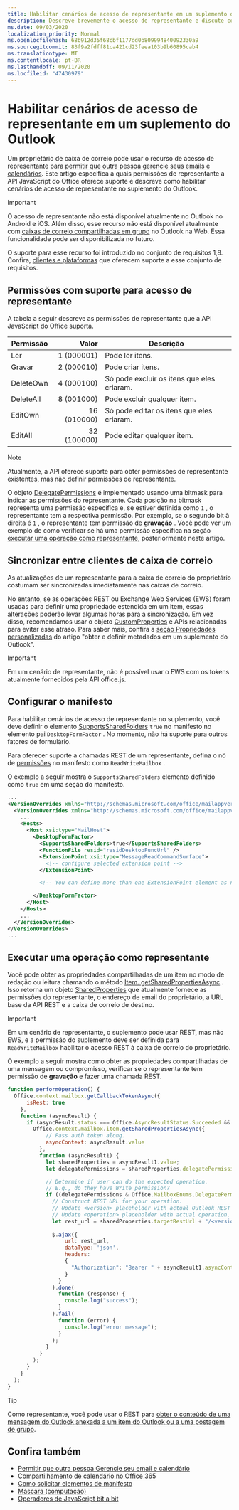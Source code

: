 ```yaml
---
title: Habilitar cenários de acesso de representante em um suplemento do Outlook
description: Descreve brevemente o acesso de representante e discute como configurar o suporte a suplementos.
ms.date: 09/03/2020
localization_priority: Normal
ms.openlocfilehash: 68b912d35f68cbf1177dd0b809994840092330a9
ms.sourcegitcommit: 83f9a2fdff81ca421cd23feea103b9b60895cab4
ms.translationtype: MT
ms.contentlocale: pt-BR
ms.lasthandoff: 09/11/2020
ms.locfileid: "47430979"
---
```

# <a name="enable-delegate-access-scenarios-in-an-outlook-add-in"></a>Habilitar cenários de acesso de representante em um suplemento do Outlook

Um proprietário de caixa de correio pode usar o recurso de acesso de representante para [permitir que outra pessoa gerencie seus emails e calendários](https://support.office.com/article/allow-someone-else-to-manage-your-mail-and-calendar-41c40c04-3bd1-4d22-963a-28eafec25926). Este artigo especifica a quais permissões de representante a API JavaScript do Office oferece suporte e descreve como habilitar cenários de acesso de representante no suplemento do Outlook.

> [!IMPORTANT]
> O acesso de representante não está disponível atualmente no Outlook no Android e iOS. Além disso, esse recurso não está disponível atualmente com [caixas de correio compartilhadas em grupo](/microsoft-365/admin/create-groups/compare-groups?view=o365-worldwide&preserve-view=true#shared-mailboxes) no Outlook na Web. Essa funcionalidade pode ser disponibilizada no futuro.
>
> O suporte para esse recurso foi introduzido no conjunto de requisitos 1,8. Confira, [clientes e plataformas](../reference/requirement-sets/outlook-api-requirement-sets.md#requirement-sets-supported-by-exchange-servers-and-outlook-clients) que oferecem suporte a esse conjunto de requisitos.

## <a name="supported-permissions-for-delegate-access"></a>Permissões com suporte para acesso de representante

A tabela a seguir descreve as permissões de representante que a API JavaScript do Office suporta.

|Permissão|Valor|Descrição|
|---|---:|---|
|Ler|1 (000001)|Pode ler itens.|
|Gravar|2 (000010)|Pode criar itens.|
|DeleteOwn|4 (000100)|Só pode excluir os itens que eles criaram.|
|DeleteAll|8 (001000)|Pode excluir qualquer item.|
|EditOwn|16 (010000)|Só pode editar os itens que eles criaram.|
|EditAll|32 (100000)|Pode editar qualquer item.|

> [!NOTE]
> Atualmente, a API oferece suporte para obter permissões de representante existentes, mas não definir permissões de representante.

O objeto [DelegatePermissions](/javascript/api/outlook/office.mailboxenums.delegatepermissions) é implementado usando uma bitmask para indicar as permissões do representante. Cada posição na bitmask representa uma permissão específica e, se estiver definida como `1` , o representante tem a respectiva permissão. Por exemplo, se o segundo bit à direita é `1` , o representante tem permissão de **gravação** . Você pode ver um exemplo de como verificar se há uma permissão específica na seção [executar uma operação como representante,](#perform-an-operation-as-delegate) posteriormente neste artigo.

## <a name="sync-across-mailbox-clients"></a>Sincronizar entre clientes de caixa de correio

As atualizações de um representante para a caixa de correio do proprietário costumam ser sincronizadas imediatamente nas caixas de correio.

No entanto, se as operações REST ou Exchange Web Services (EWS) foram usadas para definir uma propriedade estendida em um item, essas alterações poderão levar algumas horas para a sincronização. Em vez disso, recomendamos usar o objeto [CustomProperties](/javascript/api/outlook/office.customproperties) e APIs relacionadas para evitar esse atraso. Para saber mais, confira a [seção Propriedades personalizadas](metadata-for-an-outlook-add-in.md#custom-data-per-item-in-a-mailbox-custom-properties) do artigo "obter e definir metadados em um suplemento do Outlook".

> [!IMPORTANT]
> Em um cenário de representante, não é possível usar o EWS com os tokens atualmente fornecidos pela API office.js.

## <a name="configure-the-manifest"></a>Configurar o manifesto

Para habilitar cenários de acesso de representante no suplemento, você deve definir o elemento [SupportsSharedFolders](../reference/manifest/supportssharedfolders.md) `true` no manifesto no elemento pai `DesktopFormFactor` . No momento, não há suporte para outros fatores de formulário.

Para oferecer suporte a chamadas REST de um representante, defina o nó de [permissões](../reference/manifest/permissions.md) no manifesto como `ReadWriteMailbox` .

O exemplo a seguir mostra o `SupportsSharedFolders` elemento definido como `true` em uma seção do manifesto.

```XML
...
<VersionOverrides xmlns="http://schemas.microsoft.com/office/mailappversionoverrides" xsi:type="VersionOverridesV1_0">
  <VersionOverrides xmlns="http://schemas.microsoft.com/office/mailappversionoverrides/1.1" xsi:type="VersionOverridesV1_1">
    ...
    <Hosts>
      <Host xsi:type="MailHost">
        <DesktopFormFactor>
          <SupportsSharedFolders>true</SupportsSharedFolders>
          <FunctionFile resid="residDesktopFuncUrl" />
          <ExtensionPoint xsi:type="MessageReadCommandSurface">
            <!-- configure selected extension point -->
          </ExtensionPoint>

          <!-- You can define more than one ExtensionPoint element as needed -->

        </DesktopFormFactor>
      </Host>
    </Hosts>
    ...
  </VersionOverrides>
</VersionOverrides>
...
```

## <a name="perform-an-operation-as-delegate"></a>Executar uma operação como representante

Você pode obter as propriedades compartilhadas de um item no modo de redação ou leitura chamando o método [Item. getSharedPropertiesAsync](../reference/objectmodel/preview-requirement-set/office.context.mailbox.item.md#methods) . Isso retorna um objeto [SharedProperties](/javascript/api/outlook/office.sharedproperties) que atualmente fornece as permissões do representante, o endereço de email do proprietário, a URL base da API REST e a caixa de correio de destino.

> [!IMPORTANT]
> Em um cenário de representante, o suplemento pode usar REST, mas não EWS, e a permissão do suplemento deve ser definida para `ReadWriteMailbox` habilitar o acesso REST à caixa de correio do proprietário.

O exemplo a seguir mostra como obter as propriedades compartilhadas de uma mensagem ou compromisso, verificar se o representante tem permissão de **gravação** e fazer uma chamada REST.

```js
function performOperation() {
  Office.context.mailbox.getCallbackTokenAsync({
      isRest: true
    },
    function (asyncResult) {
      if (asyncResult.status === Office.AsyncResultStatus.Succeeded && asyncResult.value !== "") {
        Office.context.mailbox.item.getSharedPropertiesAsync({
            // Pass auth token along.
            asyncContext: asyncResult.value
          },
          function (asyncResult1) {
            let sharedProperties = asyncResult1.value;
            let delegatePermissions = sharedProperties.delegatePermissions;

            // Determine if user can do the expected operation.
            // E.g., do they have Write permission?
            if ((delegatePermissions & Office.MailboxEnums.DelegatePermissions.Write) != 0) {
              // Construct REST URL for your operation.
              // Update <version> placeholder with actual Outlook REST API version e.g. "v2.0".
              // Update <operation> placeholder with actual operation.
              let rest_url = sharedProperties.targetRestUrl + "/<version>/users/" + sharedProperties.targetMailbox + "/<operation>";
  
              $.ajax({
                  url: rest_url,
                  dataType: 'json',
                  headers:
                  {
                    "Authorization": "Bearer " + asyncResult1.asyncContext
                  }
                }
              ).done(
                function (response) {
                  console.log("success");
                }
              ).fail(
                function (error) {
                  console.log("error message");
                }
              );
            }
          }
        );
      }
    }
  );
}
```

> [!TIP]
> Como representante, você pode usar o REST para [obter o conteúdo de uma mensagem do Outlook anexada a um item do Outlook ou a uma postagem de grupo](/graph/outlook-get-mime-message#get-mime-content-of-an-outlook-message-attached-to-an-outlook-item-or-group-post).

## <a name="see-also"></a>Confira também

- [Permitir que outra pessoa Gerencie seu email e calendário](https://support.office.com/article/allow-someone-else-to-manage-your-mail-and-calendar-41c40c04-3bd1-4d22-963a-28eafec25926)
- [Compartilhamento de calendário no Office 365](https://support.office.com/article/calendar-sharing-in-office-365-b576ecc3-0945-4d75-85f1-5efafb8a37b4)
- [Como solicitar elementos de manifesto](../develop/manifest-element-ordering.md)
- [Máscara (computação)](https://en.wikipedia.org/wiki/Mask_(computing))
- [Operadores de JavaScript bit a bit](https://www.w3schools.com/js/js_bitwise.asp)